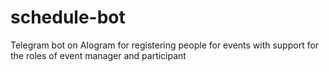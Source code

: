 # schedule-bot
Telegram bot on AIogram for registering people for events with support for the roles of event manager and participant

